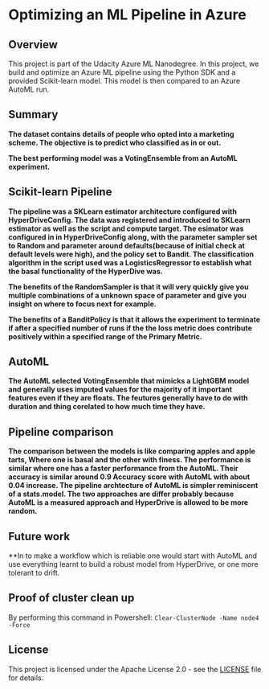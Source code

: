 # Optimizing an ML Pipeline in Azure

## Overview
This project is part of the Udacity Azure ML Nanodegree.
In this project, we build and optimize an Azure ML pipeline using the Python SDK and a provided Scikit-learn model.
This model is then compared to an Azure AutoML run.

## Summary
**The dataset contains details of people who opted into a marketing scheme. The objective is to predict who classified as in or out.**

**The best performing model was a VotingEnsemble from an AutoML experiment.**

## Scikit-learn Pipeline
**The pipeline was a SKLearn estimator architecture configured with HyperDriveConfig. The data was registered and introduced to SKLearn estimator as well as the script and compute target. The esimator was configured in in HyperDriveConfig along, with the parameter sampler set to Random and parameter around defaults(because of initial check at default levels were high), and the policy set to Bandit. The classification algorithm in the script used was a LogisticsRegressor to establish what the basal functionality of the HyperDive was.**

**The benefits of the RandomSampler is that it will very quickly give you multiple combinations of a unknown space of parameter and give you insight on where to focus next for example.**

**The benefits of a BanditPolicy is that it allows the experiment to terminate if after a specified number of runs if the the loss metric does contribute positively within a specified range of the Primary Metric.**

## AutoML
**The AutoML selected VotingEnsemble that mimicks a LightGBM model and generally uses imputed values for the majority of it important features even if they are floats. The feutures generally have to do with duration and thing corelated to how much time they have.** 

## Pipeline comparison
**The comparison between the models is like comparing apples and apple tarts, Where one is basal and the other with finess. The performance is similar where one has a faster performance from the AutoML. Their accuracy is similar around 0.9 Accuracy score with AutoML with about 0.04 increase. The pipeline archtecture of AutoML is simpler reminiscent of a stats.model. The two approaches are differ probably because AutoML is a measured approach and HyperDrive is allowed to be more random.** 

## Future work
**In to make a workflow which is reliable one would start with AutoML and use everything learnt to build a robust model from HyperDrive, or one more tolerant to drift.

## Proof of cluster clean up
By performing this command in Powershell: ``Clear-ClusterNode -Name node4 -Force``

## License
This project is licensed under the Apache License 2.0 - see the [LICENSE](LICENSE) file for details.

